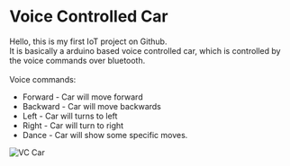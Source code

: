 # Voice Controlled Car

Hello, this is my first IoT project on Github.<br>
It is basically a arduino based voice controlled car, which is controlled by the voice commands over bluetooth.<br>
<br>
Voice commands:<br>
  - Forward - Car will move forward
  - Backward - Car will move backwards
  - Left - Car will turns to left
  - Right - Car will turn to right
  - Dance - Car will show some specific moves.<be>

![VC Car](https://github.com/Sid-500/Voice-Controlled-Car/assets/119853201/03bd716c-1a5d-49b0-a582-caf67d0c15fc)
